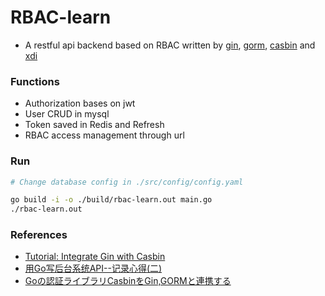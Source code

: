 # RBAC-learn

+ A restful api backend based on RBAC written by [gin](https://github.com/gin-gonic/gin), [gorm](https://github.com/jinzhu/gorm), [casbin](https://github.com/casbin/casbin) and [xdi](https://github.com/Aoi-hosizora/ahlib)

### Functions

+ Authorization bases on jwt
+ User CRUD in mysql
+ Token saved in Redis and Refresh
+ RBAC access management through url

### Run

```bash
# Change database config in ./src/config/config.yaml

go build -i -o ./build/rbac-learn.out main.go
./rbac-learn.out
```

### References

+ [Tutorial: Integrate Gin with Casbin](https://dev.to/maxwellhertz/tutorial-integrate-gin-with-cabsin-56m0)
+ [用Go写后台系统API--记录心得(二)](https://studygolang.com/topics/6999)
+ [Goの認証ライブラリCasbinをGin,GORMと連携する](https://www.zaneli.com/blog/20181203)
